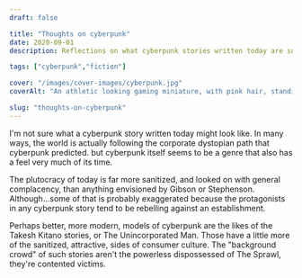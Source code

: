```yaml
---
draft: false

title: "Thoughts on cyberpunk"
date: 2020-09-01
description: Reflections on what cyberpunk stories written today are supposed to look like. When the real world replicates the dystopian visions of 1980s cyberpunk fiction, what does the genre do today?

tags: ["cyberpunk","fiction"]

cover: "/images/cover-images/cyberpunk.jpg"
coverAlt: "An athletic looking gaming miniature, with pink hair, standing on a Tim Doyle art piece of Blade Runner"

slug: "thoughts-on-cyberpunk"
---
```


I'm not sure what a cyberpunk story written today might look like. In many ways, the world is actually following the corporate dystopian path that cyberpunk predicted. but cyberpunk itself seems to be a genre that also has a feel very much of its time.

The plutocracy of today is far more sanitized, and looked on with general complacency, than anything envisioned by Gibson or Stephenson. Although...some of that is probably exaggerated because the protagonists in any cyberpunk story tend to be rebelling against an establishment.

Perhaps better, more modern, models of cyberpunk are the likes of the Takesh Kitano stories, or The Unincorporated Man. Those have a little more of the sanitized, attractive, sides of consumer culture. The "background crowd" of such stories aren't the powerless dispossessed of The Sprawl, they're contented victims.
